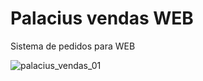 # Palacius vendas WEB

Sistema de pedidos para WEB

![palacius_vendas_01](https://user-images.githubusercontent.com/17951445/59227295-63b53800-8bab-11e9-8a31-9a85f530db7c.png)
